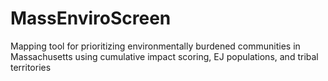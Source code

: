 # MassEnviroScreen
Mapping tool for prioritizing environmentally burdened communities in Massachusetts using cumulative impact scoring, EJ populations, and tribal territories
